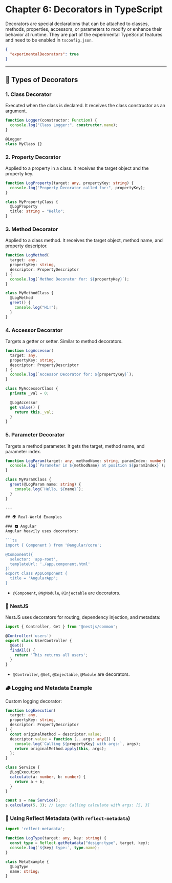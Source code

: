 # Chapter 6: Decorators in TypeScript

Decorators are special declarations that can be attached to classes, methods, properties, accessors, or parameters to modify or enhance their behavior at runtime. They are part of the experimental TypeScript features and need to be enabled in `tsconfig.json`.

```json
{
  "experimentalDecorators": true
}
```

---

## 🧩 Types of Decorators

### 1. Class Decorator
Executed when the class is declared. It receives the class constructor as an argument.

```ts
function Logger(constructor: Function) {
  console.log("Class Logger:", constructor.name);
}

@Logger
class MyClass {}
```

### 2. Property Decorator
Applied to a property in a class. It receives the target object and the property key.

```ts
function LogProperty(target: any, propertyKey: string) {
  console.log("Property Decorator called for:", propertyKey);
}

class MyPropertyClass {
  @LogProperty
  title: string = "Hello";
}
```

### 3. Method Decorator
Applied to a class method. It receives the target object, method name, and property descriptor.

```ts
function LogMethod(
  target: any,
  propertyKey: string,
  descriptor: PropertyDescriptor
) {
  console.log(`Method Decorator for: ${propertyKey}`);
}

class MyMethodClass {
  @LogMethod
  greet() {
    console.log("Hi!");
  }
}
```

### 4. Accessor Decorator
Targets a getter or setter. Similar to method decorators.

```ts
function LogAccessor(
  target: any,
  propertyKey: string,
  descriptor: PropertyDescriptor
) {
  console.log(`Accessor Decorator for: ${propertyKey}`);
}

class MyAccessorClass {
  private _val = 0;

  @LogAccessor
  get value() {
    return this._val;
  }
}
```

### 5. Parameter Decorator
Targets a method parameter. It gets the target, method name, and parameter index.

```ts
function LogParam(target: any, methodName: string, paramIndex: number) {
  console.log(`Parameter in ${methodName} at position ${paramIndex}`);
}

class MyParamClass {
  greet(@LogParam name: string) {
    console.log(`Hello, ${name}`);
  }
}

---

## 🌍 Real-World Examples

### 🅰️ Angular
Angular heavily uses decorators:

```ts
import { Component } from '@angular/core';

@Component({
  selector: 'app-root',
  templateUrl: './app.component.html'
})
export class AppComponent {
  title = 'AngularApp';
}
```

- `@Component`, `@NgModule`, `@Injectable` are decorators.

### 🧱 NestJS
NestJS uses decorators for routing, dependency injection, and metadata:

```ts
import { Controller, Get } from '@nestjs/common';

@Controller('users')
export class UserController {
  @Get()
  findAll() {
    return 'This returns all users';
  }
}
```

- `@Controller`, `@Get`, `@Injectable`, `@Module` are decorators.

### 🪵 Logging and Metadata Example

Custom logging decorator:

```ts
function LogExecution(
  target: any,
  propertyKey: string,
  descriptor: PropertyDescriptor
) {
  const originalMethod = descriptor.value;
  descriptor.value = function (...args: any[]) {
    console.log(`Calling ${propertyKey} with args:`, args);
    return originalMethod.apply(this, args);
  };
}

class Service {
  @LogExecution
  calculate(a: number, b: number) {
    return a + b;
  }
}

const s = new Service();
s.calculate(5, 3); // Logs: Calling calculate with args: [5, 3]
```

### 🧠 Using Reflect Metadata (with `reflect-metadata`)

```ts
import 'reflect-metadata';

function LogType(target: any, key: string) {
  const type = Reflect.getMetadata("design:type", target, key);
  console.log(`${key} type:`, type.name);
}

class MetaExample {
  @LogType
  name: string;
}
```


